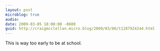 ```yaml
---
layout: post
microblog: true
audio: 
date: 2009-03-05 18:00:00 -0600
guid: http://craigmcclellan.micro.blog/2009/03/06/t1287924244.html
---
```

This is way too early to be at school.
